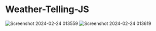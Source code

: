 # Weather-Telling-JS

![Screenshot 2024-02-24 013559](https://github.com/ArchProtios/Weather-Telling-JS/assets/99127122/9479d638-a567-4387-919b-8f4ba7d3c1f7)
![Screenshot 2024-02-24 013619](https://github.com/ArchProtios/Weather-Telling-JS/assets/99127122/4f8bf93b-e063-4cce-9746-3e77568550f8)
